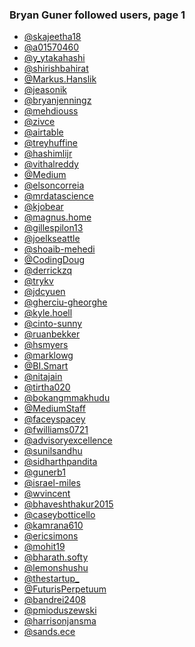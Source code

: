 ### Bryan Guner followed users, page 1

- <a href="https://medium.com/@skajeetha18" class="h-cite u-like-of">@skajeetha18</a>
- <a href="https://medium.com/@a01570460" class="h-cite u-like-of">@a01570460</a>
- <a href="https://medium.com/@y_ytakahashi" class="h-cite u-like-of">@y_ytakahashi</a>
- <a href="https://medium.com/@shirishbahirat" class="h-cite u-like-of">@shirishbahirat</a>
- <a href="https://medium.com/@Markus.Hanslik" class="h-cite u-like-of">@Markus.Hanslik</a>
- <a href="https://medium.com/@jeasonik" class="h-cite u-like-of">@jeasonik</a>
- <a href="https://medium.com/@bryanjenningz" class="h-cite u-like-of">@bryanjenningz</a>
- <a href="https://medium.com/@mehdiouss" class="h-cite u-like-of">@mehdiouss</a>
- <a href="https://medium.com/@zivce" class="h-cite u-like-of">@zivce</a>
- <a href="https://medium.com/@airtable" class="h-cite u-like-of">@airtable</a>
- <a href="https://medium.com/@treyhuffine" class="h-cite u-like-of">@treyhuffine</a>
- <a href="https://medium.com/@hashimlijr" class="h-cite u-like-of">@hashimlijr</a>
- <a href="https://medium.com/@vithalreddy" class="h-cite u-like-of">@vithalreddy</a>
- <a href="https://medium.com/@Medium" class="h-cite u-like-of">@Medium</a>
- <a href="https://medium.com/@elsoncorreia" class="h-cite u-like-of">@elsoncorreia</a>
- <a href="https://medium.com/@mrdatascience" class="h-cite u-like-of">@mrdatascience</a>
- <a href="https://medium.com/@kjobear" class="h-cite u-like-of">@kjobear</a>
- <a href="https://medium.com/@magnus.home" class="h-cite u-like-of">@magnus.home</a>
- <a href="https://medium.com/@gillespilon13" class="h-cite u-like-of">@gillespilon13</a>
- <a href="https://medium.com/@joelkseattle" class="h-cite u-like-of">@joelkseattle</a>
- <a href="https://medium.com/@shoaib-mehedi" class="h-cite u-like-of">@shoaib-mehedi</a>
- <a href="https://medium.com/@CodingDoug" class="h-cite u-like-of">@CodingDoug</a>
- <a href="https://medium.com/@derrickzq" class="h-cite u-like-of">@derrickzq</a>
- <a href="https://medium.com/@trykv" class="h-cite u-like-of">@trykv</a>
- <a href="https://medium.com/@jdcyuen" class="h-cite u-like-of">@jdcyuen</a>
- <a href="https://medium.com/@gherciu-gheorghe" class="h-cite u-like-of">@gherciu-gheorghe</a>
- <a href="https://medium.com/@kyle.hoell" class="h-cite u-like-of">@kyle.hoell</a>
- <a href="https://medium.com/@cinto-sunny" class="h-cite u-like-of">@cinto-sunny</a>
- <a href="https://medium.com/@ruanbekker" class="h-cite u-like-of">@ruanbekker</a>
- <a href="https://medium.com/@hsmyers" class="h-cite u-like-of">@hsmyers</a>
- <a href="https://medium.com/@marklowg" class="h-cite u-like-of">@marklowg</a>
- <a href="https://medium.com/@BI.Smart" class="h-cite u-like-of">@BI.Smart</a>
- <a href="https://medium.com/@nitajain" class="h-cite u-like-of">@nitajain</a>
- <a href="https://medium.com/@tirtha020" class="h-cite u-like-of">@tirtha020</a>
- <a href="https://medium.com/@bokangmmakhudu" class="h-cite u-like-of">@bokangmmakhudu</a>
- <a href="https://medium.com/@MediumStaff" class="h-cite u-like-of">@MediumStaff</a>
- <a href="https://medium.com/@faceyspacey" class="h-cite u-like-of">@faceyspacey</a>
- <a href="https://medium.com/@fwilliams0721" class="h-cite u-like-of">@fwilliams0721</a>
- <a href="https://medium.com/@advisoryexcellence" class="h-cite u-like-of">@advisoryexcellence</a>
- <a href="https://medium.com/@sunilsandhu" class="h-cite u-like-of">@sunilsandhu</a>
- <a href="https://medium.com/@sidharthpandita" class="h-cite u-like-of">@sidharthpandita</a>
- <a href="https://medium.com/@gunerb1" class="h-cite u-like-of">@gunerb1</a>
- <a href="https://medium.com/@israel-miles" class="h-cite u-like-of">@israel-miles</a>
- <a href="https://medium.com/@wvincent" class="h-cite u-like-of">@wvincent</a>
- <a href="https://medium.com/@bhaveshthakur2015" class="h-cite u-like-of">@bhaveshthakur2015</a>
- <a href="https://medium.com/@caseybotticello" class="h-cite u-like-of">@caseybotticello</a>
- <a href="https://medium.com/@kamrana610" class="h-cite u-like-of">@kamrana610</a>
- <a href="https://medium.com/@ericsimons" class="h-cite u-like-of">@ericsimons</a>
- <a href="https://medium.com/@mohit19" class="h-cite u-like-of">@mohit19</a>
- <a href="https://medium.com/@bharath.softy" class="h-cite u-like-of">@bharath.softy</a>
- <a href="https://medium.com/@lemonshushu" class="h-cite u-like-of">@lemonshushu</a>
- <a href="https://medium.com/@thestartup_" class="h-cite u-like-of">@thestartup\_</a>
- <a href="https://medium.com/@FuturisPerpetuum" class="h-cite u-like-of">@FuturisPerpetuum</a>
- <a href="https://medium.com/@bandrei2408" class="h-cite u-like-of">@bandrei2408</a>
- <a href="https://medium.com/@pmioduszewski" class="h-cite u-like-of">@pmioduszewski</a>
- <a href="https://medium.com/@harrisonjansma" class="h-cite u-like-of">@harrisonjansma</a>
- <a href="https://medium.com/@sands.ece" class="h-cite u-like-of">@sands.ece</a>
